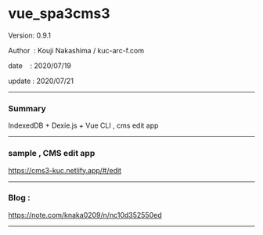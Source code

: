 ﻿# vue_spa3cms3

 Version: 0.9.1

 Author  : Kouji Nakashima / kuc-arc-f.com

 date    : 2020/07/19

 update  : 2020/07/21 

***
### Summary

IndexedDB + Dexie.js + Vue CLI , cms edit app


***
### sample , CMS edit app

https://cms3-kuc.netlify.app/#/edit

***
### Blog :

https://note.com/knaka0209/n/nc10d352550ed

***

